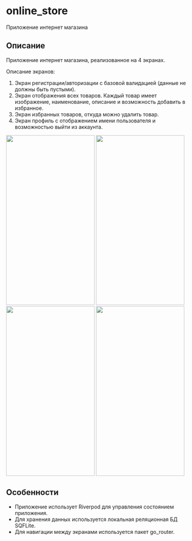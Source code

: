 # online_store

Приложение интернет магазина

## Описание

Приложение интернет магазина, реализованное на 4 экранах. 

Описание экранов:

1. Экран регистрации/авторизации с базовой валидацией (данные не должны быть пустыми).
2. Экран отображения всех товаров. Каждый товар имеет изображение, наименование, описание и возможность добавить в избранное.
3. Экран избранных товаров, откуда можно удалить товар.
4. Экран профиль с отображением имени пользователя и возможностью выйти из аккаунта.

<img src="https://github.com/user-attachments/assets/290c170d-f6e0-401b-ad2e-c685a70b75ea" width="240" height="460">
<img src="https://github.com/user-attachments/assets/bcc56e22-12d8-49bc-be09-741e301d469e" width="240" height="460">
<img src="https://github.com/user-attachments/assets/740a4911-531c-4193-a38b-d97044742de2" width="240" height="460">
<img src="https://github.com/user-attachments/assets/012ded19-ef6c-4451-a289-6e35cccaf443" width="240" height="460">



## Особенности
- Приложение использует Riverpod для управления состоянием приложения.
- Для хранения данных используется локальная реляционная БД SQFLite.
- Для навигации между экранами используется пакет go_router.
